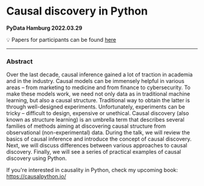 # Causal discovery in Python

**PyData Hamburg 2022.03.29**

💡 Papers for participants can be found [here](https://github.com/AlxndrMlk/talks-and-workshops/blob/main/2022-03--pydata-hamburg/papers.md)

------------------------

### Abstract
Over the last decade, causal inference gained a lot of traction in academia and in the industry. Causal models can be immensely helpful in various areas – from marketing to medicine and from finance to cybersecurity. To make these models work, we need not only data as in traditional machine learning, but also a causal structure. Traditional way to obtain the latter is through well-designed experiments. Unfortunately, experiments can be tricky – difficult to design, expensive or unethical. Causal discovery (also known as structure learning) is an umbrella term that describes several families of methods aiming at discovering causal structure from observational (non-experimental) data. During the talk, we will review the basics of causal inference and introduce the concept of causal discovery. Next, we will discuss differences between various approaches to causal discovery. Finally, we will see a series of practical examples of causal discovery using Python.

If you're interested in causality in Python, check my upcoming book: https://causalpython.io/
